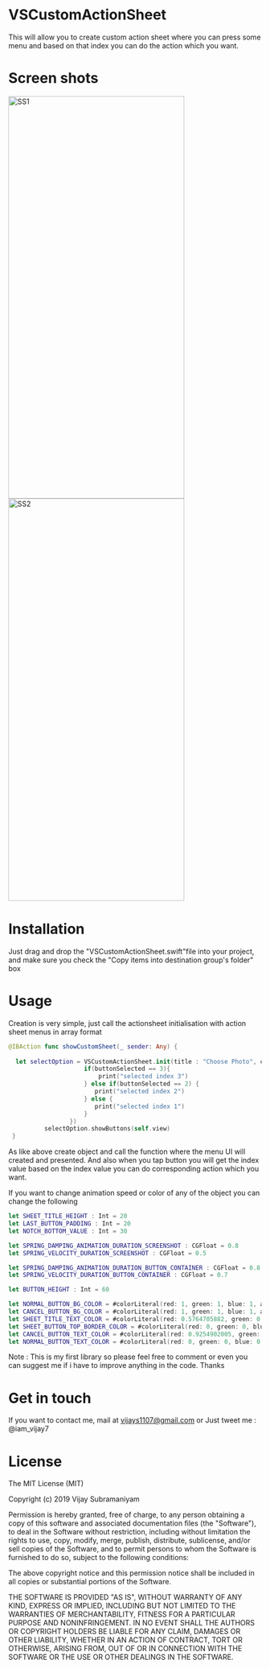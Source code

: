 # VSCustomActionSheet
This will allow you to create custom action sheet where you can press some menu and based on that index you can do the action which you want.

# Screen shots 
  <img align="left" src="https://i.ibb.co/518vjbQ/Simulator-Screen-Shot-i-Phone-11-Pro-Max-2019-12-19-at-12-44-27.png" alt="SS1" width="350" height="800"/>
  <img align="center" src="https://i.ibb.co/QChCsmf/Simulator-Screen-Shot-i-Phone-11-Pro-Max-2019-12-19-at-12-44-31.png" alt="SS2" width="350" height="800"/>

# Installation

Just drag and drop the "VSCustomActionSheet.swift"file into your project, and make sure you check the "Copy items into destination group's folder" box

# Usage

Creation is very simple, just call the actionsheet initialisation with action sheet menus in array format

```swift
@IBAction func showCustomSheet(_ sender: Any) {
           
  let selectOption = VSCustomActionSheet.init(title : "Choose Photo", cancelButtonTitle: "Cancel", otherButtonTitle: ["Take a                       photo","Pick from gallery","Remove photo"], completion: { buttonSelected in
                     if(buttonSelected == 3){
                         print("selected index 3")
                     } else if(buttonSelected == 2) {
                        print("selected index 2")
                     } else {
                        print("selected index 1")
                     }
                 })
          selectOption.showButtons(self.view)
 }
``` 
As like above create object and call the function where the menu UI will created and presented. And also when you tap button you will get the index value based on the index value you can do corresponding action which you want.


If you want to change animation speed or color of any of the object you can change the following 

```swift
let SHEET_TITLE_HEIGHT : Int = 20
let LAST_BUTTON_PADDING : Int = 20
let NOTCH_BOTTOM_VALUE : Int = 30

let SPRING_DAMPING_ANIMATION_DURATION_SCREENSHOT : CGFloat = 0.8
let SPRING_VELOCITY_DURATION_SCREENSHOT : CGFloat = 0.5

let SPRING_DAMPING_ANIMATION_DURATION_BUTTON_CONTAINER : CGFloat = 0.8
let SPRING_VELOCITY_DURATION_BUTTON_CONTAINER : CGFloat = 0.7

let BUTTON_HEIGHT : Int = 60

let NORMAL_BUTTON_BG_COLOR = #colorLiteral(red: 1, green: 1, blue: 1, alpha: 1)
let CANCEL_BUTTON_BG_COLOR = #colorLiteral(red: 1, green: 1, blue: 1, alpha: 1)
let SHEET_TITLE_TEXT_COLOR = #colorLiteral(red: 0.5764705882, green: 0.6431372549, blue: 0.6784313725, alpha: 1)
let SHEET_BUTTON_TOP_BORDER_COLOR = #colorLiteral(red: 0, green: 0, blue: 0, alpha: 1)
let CANCEL_BUTTON_TEXT_COLOR = #colorLiteral(red: 0.9254902005, green: 0.2352941185, blue: 0.1019607857, alpha: 1)
let NORMAL_BUTTON_TEXT_COLOR = #colorLiteral(red: 0, green: 0, blue: 0, alpha: 1)
```

Note : This is my first library so please feel free to comment or even you can suggest me if i have to improve anything in the code. Thanks

# Get in touch
If you want to contact me, mail at vijays1107@gmail.com or Just tweet me : @iam_vijay7

# License

 The MIT License (MIT)
 
 Copyright (c) 2019 Vijay Subramaniyam
 
 
 Permission is hereby granted, free of charge, to any person obtaining a copy
 of this software and associated documentation files (the "Software"), to deal
 in the Software without restriction, including without limitation the rights
 to use, copy, modify, merge, publish, distribute, sublicense, and/or sell
 copies of the Software, and to permit persons to whom the Software is
 furnished to do so, subject to the following conditions:
 
 The above copyright notice and this permission notice shall be included in all
 copies or substantial portions of the Software.
 
 THE SOFTWARE IS PROVIDED "AS IS", WITHOUT WARRANTY OF ANY KIND, EXPRESS OR
 IMPLIED, INCLUDING BUT NOT LIMITED TO THE WARRANTIES OF MERCHANTABILITY,
 FITNESS FOR A PARTICULAR PURPOSE AND NONINFRINGEMENT. IN NO EVENT SHALL THE
 AUTHORS OR COPYRIGHT HOLDERS BE LIABLE FOR ANY CLAIM, DAMAGES OR OTHER
 LIABILITY, WHETHER IN AN ACTION OF CONTRACT, TORT OR OTHERWISE, ARISING FROM,
 OUT OF OR IN CONNECTION WITH THE SOFTWARE OR THE USE OR OTHER DEALINGS IN THE
 SOFTWARE.
